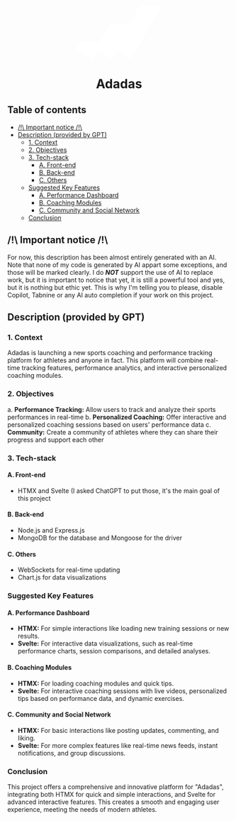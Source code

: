 <!-- Use of Markdown All in One -> https://marketplace.cursorapi.com/items?itemName=yzhang.markdown-all-in-one -->

<div align=center>
    <svg width= "192" viewBox="100 100 50 32" version="1.1" id="svg1" fill="white" xmlns="http://www.w3.org/2000/svg"><path d="m 109.718,132 5.791,-10.038 H 102.551 L 100,126.394 Z" /><path d="M 132.781,111.253 120.797,132 l -9.719,-5.606 8.745,-15.141 z" /><path d="M 150.07,100.561 131.925,132 l -9.719,-5.606 14.906,-25.833 z" /></svg>
</div>

<h1 align=center>Adadas</h1>

## Table of contents <!-- omit in toc -->

- [/!\\ Important notice /!\\](#-important-notice-)
- [Description (provided by GPT)](#description-provided-by-gpt)
  - [1. Context](#1-context)
  - [2. Objectives](#2-objectives)
  - [3. Tech-stack](#3-tech-stack)
    - [A. Front-end](#a-front-end)
    - [B. Back-end](#b-back-end)
    - [C. Others](#c-others)
  - [Suggested Key Features](#suggested-key-features)
    - [A. Performance Dashboard](#a-performance-dashboard)
    - [B. Coaching Modules](#b-coaching-modules)
    - [C. Community and Social Network](#c-community-and-social-network)
  - [Conclusion](#conclusion)

## /!\ Important notice /!\

For now, this description has been almost entirely generated with an AI. Note that none of my code is generated by AI appart some exceptions, and those will be marked clearly. I do ***NOT*** support the use of AI to replace work, but it is important to notice that yet, it is still a powerful tool and yes, but it is nothing but ethic yet. This is why I'm telling you to please, disable Copilot, Tabnine or any AI auto completion if your work on this project.

## Description (provided by GPT)

### 1. Context

Adadas is launching a new sports coaching and performance tracking platform for athletes and anyone in fact. This platform will combine real-time tracking features, performance analytics, and interactive personalized coaching modules.

### 2. Objectives

a. **Performance Tracking:** Allow users to track and analyze their sports performances in real-time
b. **Personalized Coaching:** Offer interactive and personalized coaching sessions based on users' performance data
c. **Community:** Create a community of athletes where they can share their progress and support each other

### 3. Tech-stack

#### A. Front-end

- HTMX and Svelte (I asked ChatGPT to put those, it's the main goal of this project

#### B. Back-end

- Node.js and Express.js
- MongoDB for the database and Mongoose for the driver

#### C. Others

- WebSockets for real-time updating
- Chart.js for data visualizations

### Suggested Key Features

#### A. Performance Dashboard

- **HTMX:** For simple interactions like loading new training sessions or new results.
- **Svelte:** For interactive data visualizations, such as real-time performance charts, session comparisons, and detailed analyses.

#### B. Coaching Modules

- **HTMX:** For loading coaching modules and quick tips.
- **Svelte:** For interactive coaching sessions with live videos, personalized tips based on performance data, and dynamic exercises.

#### C. Community and Social Network

- **HTMX:** For basic interactions like posting updates, commenting, and liking.
- **Svelte:** For more complex features like real-time news feeds, instant notifications, and group discussions.

### Conclusion
This project offers a comprehensive and innovative platform for "Adadas", integrating both HTMX for quick and simple interactions, and Svelte for advanced interactive features. This creates a smooth and engaging user experience, meeting the needs of modern athletes.

